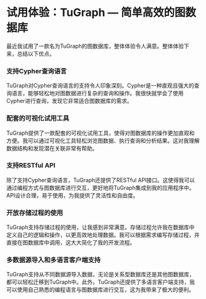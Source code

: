 # 试用体验：TuGraph — 简单高效的图数据库

最近我试用了一款名为TuGraph的图数据库，整体体验令人满意。整体体验下来，总结以下优点。

### 支持Cypher查询语言

TuGraph对Cypher查询语言的支持令人印象深刻。Cypher是一种直观且强大的查询语言，能够轻松地对图数据进行复杂的查询和操作。我很快就学会了使用Cypher进行查询，发现它非常适合图数据库的需求。

### 配套的可视化试用工具

TuGraph提供了一款配套的可视化试用工具，使得对图数据库的操作更加直观和方便。我可以通过可视化工具轻松浏览图数据、执行查询和分析结果。这对我理解数据结构和发现潜在关联非常有帮助。

### 支持RESTful API

除了支持Cypher查询语言，TuGraph还提供了RESTful API接口。这使得我可以通过编程方式与图数据库进行交互，更好地将TuGraph集成到我的应用程序中。API设计合理，易于使用，为我提供了灵活性和自由度。

### 开放存储过程的使用

TuGraph支持存储过程的使用，让我感到非常满意。存储过程允许我在数据库中定义自己的逻辑和操作，以更高效地处理数据。我可以根据需求编写存储过程，并直接在图数据库中调用，这大大简化了我的开发流程。

### 多数据源导入和多语言客户端支持

TuGraph支持从不同数据源导入数据，无论是关系型数据库还是其他图数据库，都可以轻松迁移到TuGraph中。此外，TuGraph还提供了多语言客户端支持，我可以使用自己熟悉的编程语言与图数据库进行交互，这为我带来了极大的便利。
